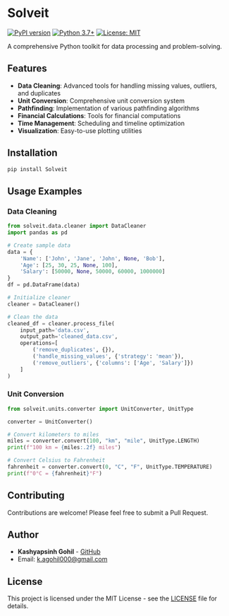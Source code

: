 # Solveit

[![PyPI version](https://badge.fury.io/py/Solveit.svg)](https://badge.fury.io/py/Solveit)
[![Python 3.7+](https://img.shields.io/badge/python-3.7+-blue.svg)](https://www.python.org/downloads/release/python-370/)
[![License: MIT](https://img.shields.io/badge/License-MIT-yellow.svg)](https://opensource.org/licenses/MIT)

A comprehensive Python toolkit for data processing and problem-solving.

## Features

- **Data Cleaning**: Advanced tools for handling missing values, outliers, and duplicates
- **Unit Conversion**: Comprehensive unit conversion system
- **Pathfinding**: Implementation of various pathfinding algorithms
- **Financial Calculations**: Tools for financial computations
- **Time Management**: Scheduling and timeline optimization
- **Visualization**: Easy-to-use plotting utilities

## Installation

```bash
pip install Solveit
```

## Usage Examples

### Data Cleaning
```python
from solveit.data.cleaner import DataCleaner
import pandas as pd

# Create sample data
data = {
    'Name': ['John', 'Jane', 'John', None, 'Bob'],
    'Age': [25, 30, 25, None, 100],
    'Salary': [50000, None, 50000, 60000, 1000000]
}
df = pd.DataFrame(data)

# Initialize cleaner
cleaner = DataCleaner()

# Clean the data
cleaned_df = cleaner.process_file(
    input_path='data.csv',
    output_path='cleaned_data.csv',
    operations=[
        ('remove_duplicates', {}),
        ('handle_missing_values', {'strategy': 'mean'}),
        ('remove_outliers', {'columns': ['Age', 'Salary']})
    ]
)
```

### Unit Conversion
```python
from solveit.units.converter import UnitConverter, UnitType

converter = UnitConverter()

# Convert kilometers to miles
miles = converter.convert(100, "km", "mile", UnitType.LENGTH)
print(f"100 km = {miles:.2f} miles")

# Convert Celsius to Fahrenheit
fahrenheit = converter.convert(0, "C", "F", UnitType.TEMPERATURE)
print(f"0°C = {fahrenheit}°F")
```

## Contributing

Contributions are welcome! Please feel free to submit a Pull Request.

## Author

- **Kashyapsinh Gohil** - [GitHub](https://github.com/KashyapSinh-Gohil)
- Email: k.agohil000@gmail.com

## License

This project is licensed under the MIT License - see the [LICENSE](LICENSE) file for details.
